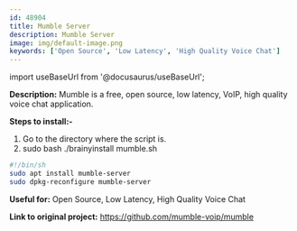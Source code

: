 ```yaml
---
id: 48904
title: Mumble Server
description: Mumble Server
image: img/default-image.png
keywords: ['Open Source', 'Low Latency', 'High Quality Voice Chat']
---
```



import useBaseUrl from '@docusaurus/useBaseUrl';


**Description:** Mumble is a free, open source, low latency, VoIP, high quality voice chat application.

**Steps to install:-**

1. Go to the directory where the script is.
2. sudo bash ./brainyinstall mumble.sh
```bash
#!/bin/sh
sudo apt install mumble-server
sudo dpkg-reconfigure mumble-server
```
**Useful for:** Open Source, Low Latency, High Quality Voice Chat

**Link to original project:** https://github.com/mumble-voip/mumble